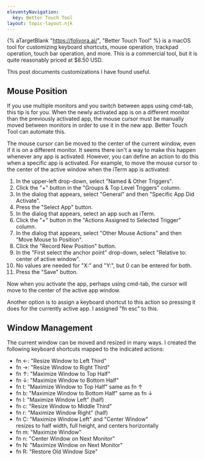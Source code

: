 ```yaml
---
eleventyNavigation:
  key: Better Touch Tool
layout: topic-layout.njk
---
```


{% aTargetBlank "https://folivora.ai/", "Better Touch Tool" %}
is a macOS tool for customizing keyboard shortcuts, mouse operation,
trackpad operation, touch bar operation, and more.
This is a commercial tool, but it is quite reasonably priced at \$8.50 USD.

This post documents customizations I have found useful.

## Mouse Position

If you use multiple monitors and you switch between apps using cmd-tab,
this tip is for you.
When the newly activated app is on a different monitor
than the previously activated app, the mouse cursor must be
manually moved between monitors in order to use it in the new app.
Better Touch Tool can automate this.

The mouse cursor can be moved to the center of the current window,
even if it is on a different monitor.
It seems there isn't a way to make this happen whenever any app is activated.
However, you can define an action to do this when a specific app is activated.
For example, to move the mouse cursor to the center of the active window
when the iTerm app is activated:

1. In the upper-left drop-down, select "Named & Other Triggers".
1. Click the "+" button in the "Groups & Top Level Triggers" column.
1. In the dialog that appears,
   select "General" and then "Specific App Did Activate".
1. Press the "Select App" button.
1. In the dialog that appears, select an app such as iTerm.
1. Click the "+" button in the "Actions Assigned to Selected Trigger" column.
1. In the dialog that appears,
   select "Other Mouse Actions" and then "Move Mouse to Position".
1. Click the "Record New Position" button.
1. In the "First select the anchor point" drop-down,
   select "Relative to: center of active window".
1. No values are needed for "X:" and "Y:", but 0 can be entered for both.
1. Press the "Save" button.

Now when you activate the app, perhaps using cmd-tab,
the cursor will move to the center of the active app window.

Another option is to assign a keyboard shortcut to this action
so pressing it does for the currently active app.
I assigned "fn esc" to this.

## Window Management

The current window can be moved and resized in many ways.
I created the following keyboard shortcuts
mapped to the indicated actions:

- fn ←: "Resize Window to Left Third"
- fn →: "Resize Window to Right Third"
- fn ↑: "Maximize Window to Top Half"
- fn ↓: "Maximize Window to Bottom Half"
- fn t: "Maximize Window to Top Half" same as fn ↑
- fn b: "Maximize Window to Bottom Half" same as fn ↓
- fn l: "Maximize Window Left" (half)
- fn c: "Resize Window to Middle Third"
- fn r: "Maximize Window Right" (half)
- fn C: "Maximize Window Left" and "Center Window"  
  resizes to half width, full height, and centers horizontally
- fn m: "Maximize Window"
- fn n: "Center Window on Next Monitor"
- fn N: "Maximize Window on Next Monitor"
- fn R: "Restore Old Window Size"
